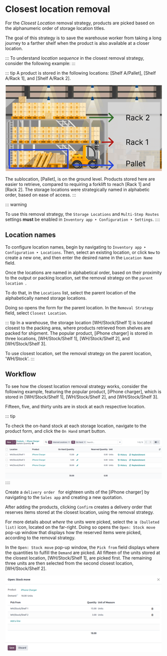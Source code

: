 # Closest location removal

For the *Closest Location* removal strategy, products are picked based
on the alphanumeric order of storage location titles.

The goal of this strategy is to save the warehouse worker from taking a
long journey to a farther shelf when the product is also available at a
closer location.


::: 
To understand *location sequence* in the closest removal strategy,
consider the following example:
:::

::: tip
A product is stored in the following locations: [Shelf
A/Pallet], [Shelf A/Rack 1], and [Shelf A/Rack
2].

![Show a mockup of real storage location in a warehouse.](closest_location/locations.png)

The sublocation, [Pallet], is on the ground level. Products
stored here are easier to retrieve, compared to requiring a forklift to
reach [Rack 1] and [Rack 2]. The storage
locations were strategically named in alphabetic order, based on ease of
access.
:::

::: warning

To use this removal strategy, the `Storage Locations` and `Multi-Step Routes` settings **must** be enabled in
`Inventory app ‣ Configuration ‣ Settings`.
::::


## Location names 

To configure location names, begin by navigating to
`Inventory app ‣ Configuration
‣ Locations`. Then, select an
existing location, or click `New` to
create a new one, and then enter the desired name in the
`Location Name` field.

Once the locations are named in alphabetical order, based on their
proximity to the output or packing location, set the removal strategy on
the `parent location
`.

To do that, in the `Locations` list,
select the parent location of the alphabetically named storage
locations.

Doing so opens the form for the parent location. In the
`Removal Strategy` field, select
`Closest Location`.

::: tip
In a warehouse, the storage location [WH/Stock/Shelf 1] is
located closest to the packing area, where products retrieved from
shelves are packed for shipment. The popular product, [iPhone
charger] is stored in three locations, [WH/Stock/Shelf
1], [WH/Stock/Shelf 2], and [WH/Stock/Shelf
3].

To use closest location, set the removal strategy on the parent
location, \'WH/Stock\'.
:::

## Workflow

To see how the closest location removal strategy works, consider the
following example, featuring the popular product, [iPhone
charger], which is stored in [WH/Stock/Shelf 1],
[WH/Stock/Shelf 2], and [WH/Stock/Shelf 3].

Fifteen, five, and thirty units are in stock at each respective
location.

::: tip

To check the on-hand stock at each storage location, navigate to the
product form, and click the `On Hand`
smart button.

![Show on-hand stock at all locations.](closest_location/on-hand-stock.png)
::::

Create a
`delivery order ` for eighteen units of the [iPhone charger] by
navigating to the `Sales app`
and creating a new quotation.

After adding the products, clicking `Confirm` creates a delivery order that reserves items stored at
the closest location, using the removal strategy.

For more details about *where* the units were picked, select the
`⦙≣ (bulleted list)` icon, located on
the far-right. Doing so opens the `Open: Stock move` pop-up window that displays how the reserved items were
picked, according to the removal strategy.

In the `Open: Stock move` pop-up
window, the `Pick from` field
displays where the quantities to fulfill the `Demand` are picked. All fifteen of the units stored at the
closest location, [WH/Stock/Shelf 1], are picked first. The
remaining three units are then selected from the second closest
location, [WH/Stock/Shelf 2].

![Display \*Pick From\* quantities for the order for iPhone chargers.](closest_location/stock-move-window.png)
